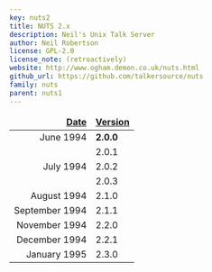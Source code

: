 ```yaml
---
key: nuts2
title: NUTS 2.x
description: Neil's Unix Talk Server
author: Neil Robertson
license: GPL-2.0
license_note: (retroactively)
website: http://www.ogham.demon.co.uk/nuts.html
github_url: https://github.com/talkersource/nuts
family: nuts
parent: nuts1
---
```


<style type="text/css">
  #versionlist { width: auto; }
  #versionlist tr td:first-child { text-align: right; white-space: nowrap; }
  #versionlist thead { font-weight: bold; text-decoration: underline; }
</style>
<table id="versionlist">
  <thead><tr><td>Date</td><td>Version</td></tr></thead>
  <tbody>
    <tr><td>June 1994</td><td><strong>2.0.0</strong></td></tr>
    <tr><td></td><td>2.0.1</td></tr>
    <tr><td>July 1994</td><td>2.0.2</td></tr>
    <tr><td></td><td>2.0.3</td></tr>
    <tr><td>August 1994</td><td>2.1.0</td></tr>
    <tr><td>September 1994</td><td>2.1.1</td></tr>
    <tr><td>November 1994</td><td>2.2.0</td></tr>
    <tr><td>December 1994</td><td>2.2.1</td></tr>
    <tr><td>January 1995</td><td>2.3.0</td></tr>
  </tbody>
</table>
